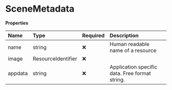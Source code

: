# SceneMetadata

**Properties**

| Name    | Type               | Required | Description                                    |
| :------ | :----------------- | :------- | :--------------------------------------------- |
| name    | string             | ❌       | Human readable name of a resource              |
| image   | ResourceIdentifier | ❌       |                                                |
| appdata | string             | ❌       | Application specific data. Free format string. |
